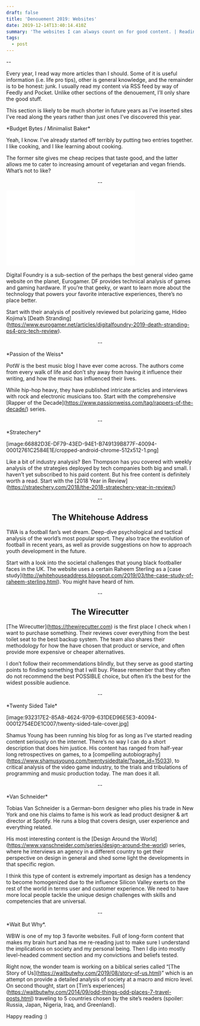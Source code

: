 ```yaml
---
draft: false
title: 'Denouement 2019: Websites'
date: 2019-12-14T13:40:14.410Z
summary: 'The websites I can always count on for good content. | Reading time: '
tags:
  - post
---
```

\--

Every year, I read way more articles than I should. Some of it is useful information (i.e. life pro tips), other is general knowledge, and the remainder is to be honest: junk. I usually read my content via RSS feed by way of Feedly and Pocket. Unlike other sections of the denouement, I’ll only share the good stuff.

This section is likely to be much shorter in future years as I’ve inserted sites I’ve read along the years rather than just ones I’ve discovered this year.

\*Budget Bytes / Minimalist Baker\*

Yeah, I know. I’ve already started off terribly by putting two entries together. I like cooking, and I like learning about cooking.

The former site gives me cheap recipes that taste good, and the latter allows me to cater to increasing amount of vegetarian and vegan friends. What’s not to like?

<p align="center">--</p>

![](/static/img/df.png)

Digital Foundry is a sub-section of the perhaps the best general video game website on the planet, Eurogamer. DF provides technical analysis of games and gaming hardware. If you’re that geeky, or want to learn more about the technology that powers your favorite interactive experiences, there’s no place better.

Start with their analysis of positively reviewed but polarizing game, Hideo Kojima’s \[Death Stranding](https://www.eurogamer.net/articles/digitalfoundry-2019-death-stranding-ps4-pro-tech-review).

<p align="center">--</p>

\*Passion of the Weiss\*

PotW is the best music blog I have ever come across. The authors come from every walk of life and don’t shy away from having it influence their writing, and how the music has influenced their lives.

While hip-hop heavy, they have published intricate articles and interviews with rock and electronic musicians too. Start with the comprehensive  \[Rapper of the Decade](https://www.passionweiss.com/tag/rappers-of-the-decade/) series.

<p align="center">--</p>

\*Stratechery\*

\[image:66882D3E-DF79-43ED-94E1-B749139B877F-40094-00012761C2584E1E/cropped-android-chrome-512x512-1.png]

Like a bit of industry analysis? Ben Thompson has you covered with weekly analysis of the strategies deployed by tech companies both big and small. I haven’t yet subscribed to his paid content. But his free content is definitely worth a read. Start with the \[2018 Year in Review](https://stratechery.com/2018/the-2018-stratechery-year-in-review/)

<p align="center">--</p>

<h2 style="text-align: center;">The Whitehouse Address</h2>

TWA is a football fan’s wet dream. Deep-dive psychological and tactical analysis of the world’s most popular sport.  They also trace the evolution of football in recent years, as well as provide suggestions on how to approach youth development in the future.

Start with a look into the societal challenges that young black footballer faces in the UK. The website uses a certain Raheem Sterling as a \[case study](http://whitehouseaddress.blogspot.com/2019/03/the-case-study-of-raheem-sterling.html). You might have heard of him.

<p align="center">--</p>

<h2 style="text-align: center;">The Wirecutter</h2>

\[The Wirecutter](https://thewirecutter.com) is the first place I check when I want to purchase something. Their reviews cover everything from the best toilet seat to the best backup system. The team also shares their methodology for how the have chosen that product or service, and often provide more expensive or cheaper alternatives.

I don’t follow their recommendations blindly, but they serve as good starting points to finding something that I will buy. Please remember that they often do not recommend the best POSSIBLE choice, but often it’s the best for the widest possible audience.

<p align="center">--</p>

\*Twenty Sided Tale\*

\[image:932317E2-85A8-4624-9709-631DED96E5E3-40094-00012754EDE1C007/twenty-sided-tale-cover.jpg]

Shamus Young has been running his blog for as long as I’ve started reading content seriously on the internet. There’s no way I can do a short description that does him justice. His content has ranged from half-year long retrospectives on games, to a \[compelling autobiography](https://www.shamusyoung.com/twentysidedtale/?page_id=15033), to critical analysis of the video game industry, to the trials and tribulations of programming and music production today. The man does it all.

<p align="center">--</p>

\*Van Schneider\*

Tobias Van Schneider is a German-born designer who plies his trade in New York and one his claims to fame is his work as lead product designer & art director at Spotify. He runs a blog that covers design, user experience and everything related. 

His most interesting content is the \[Design Around the World](https://www.vanschneider.com/series/design-around-the-world) series, where he interviews an agency in a different country to get their perspective on design in general and shed some light the developments in that specific region.

I think this type of content is extremely important as design has a tendency to become homogenized due to the influence Silicon Valley exerts on the rest of the world in terms user and customer experience. We need to have more local people tackle the unique design challenges with skills and competencies that are universal.

<p align="center">--</p>

\*Wait But Why\*.

WBW is one of my top 3 favorite websites. Full of long-form content that makes my brain hurt and has me re-reading just to make sure I understand the implications on society and my personal being. Then I dip into mostly level-headed comment section and my convictions and beliefs tested.

Right now, the wonder team is working on a biblical series called “\[The Story of Us](https://waitbutwhy.com/2019/08/story-of-us.html)” which is an attempt on provide a detailed analysis of society at a macro and micro level. On second thought, start on \[Tim’s experiences](https://waitbutwhy.com/2014/09/odd-things-odd-places-7-travel-posts.html) traveling to 5 countries chosen by the site’s readers (spoiler: Russia, Japan, Nigeria, Iraq, and Greenland).

Happy reading :)

